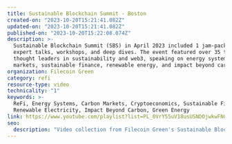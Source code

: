 ```yaml
---
title: Sustainable Blockchain Summit - Boston
created-on: "2023-10-20T15:21:41.082Z"
updated-on: "2023-10-20T15:21:41.082Z"
published-on: "2023-10-20T15:22:08.074Z"
description: >-
  Sustainable Blockchain Summit (SBS) in April 2023 included 1 jam-packed day of
  expert talks, workshops, and deep dives. The event featured over 35 top
  thought leaders in sustainability and web3, speaking on energy systems, carbon
  markets, sustainable finance, renewable energy, and impact beyond carbon.
organization: Filecoin Green
category: refi
resource-type: video
technicality: "1"
keywords: >-
  ReFi, Energy Systems, Carbon Markets, Cryptoeconomics, Sustainable Finance,
  Renewable Electricity, Impact Beyond Carbon, Green Energy
link: https://www.youtube.com/playlist?list=PL_0VrY55uV18usUSNDOjwkwFNCbIZ2ZLr
seo:
  description: "Video collection from Filecoin Green's Sustainable Blockchain Summit featuring 35+ experts discussing carbon markets, renewable energy, and sustainable finance applications in blockchain."
---
```

